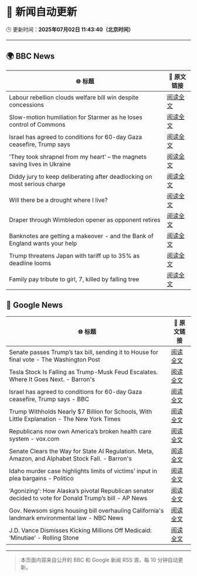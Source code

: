 # 🧠 新闻自动更新

🕒 更新时间：**2025年07月02日 11:43:40（北京时间）**

---

## 🌍 BBC News

| 🌐 标题 | 🔗 原文链接 |
|--------|-------------|
| Labour rebellion clouds welfare bill win despite concessions | [阅读全文](https://www.bbc.com/news/articles/cly8877x3z2o) |
| Slow-motion humiliation for Starmer as he loses control of Commons | [阅读全文](https://www.bbc.com/news/articles/czry6gv80mjo) |
| Israel has agreed to conditions for 60-day Gaza ceasefire, Trump says | [阅读全文](https://www.bbc.com/news/articles/cgkg4m0133po) |
| 'They took shrapnel from my heart' – the magnets saving lives in Ukraine | [阅读全文](https://www.bbc.com/news/articles/c1mgdendnv7o) |
| Diddy jury to keep deliberating after deadlocking on most serious charge | [阅读全文](https://www.bbc.com/news/articles/c20nn0p9xg2o) |
| Will there be a drought where I live? | [阅读全文](https://www.bbc.com/news/articles/crk661074ejo) |
| Draper through Wimbledon opener as opponent retires | [阅读全文](https://www.bbc.com/sport/tennis/articles/cx2jjzzrnjxo) |
| Banknotes are getting a makeover - and the Bank of England wants your help | [阅读全文](https://www.bbc.com/news/articles/cy4nn1d2vzxo) |
| Trump threatens Japan with tariff up to 35% as deadline looms | [阅读全文](https://www.bbc.com/news/articles/cgeqrd0e9j7o) |
| Family pay tribute to girl, 7, killed by falling tree | [阅读全文](https://www.bbc.com/news/articles/c0k77m8r8n2o) |

## 📰 Google News

| 🌐 标题 | 🔗 原文链接 |
|--------|-------------|
| Senate passes Trump’s tax bill, sending it to House for final vote - The Washington Post | [阅读全文](https://news.google.com/rss/articles/CBMikgFBVV95cUxOb2MwREoybExNbkRuYTU1aU5LcE5HdlM2UzVmS2MydE05OF9ReDllaGxEaXFiaGtVNWV6amQtT25CMlRveW1nV1JQcklWYVJaQ1piVE9yd3ZtZnBQTWlOQ19qRTk2OUduWk5JcXNvWXkySGs0Zk0wQkJFU1JYbW1rZnRwcmhnTXVVXzg1a2t0c19ndw?oc=5) |
| Tesla Stock Is Falling as Trump-Musk Feud Escalates. Where It Goes Next. - Barron's | [阅读全文](https://news.google.com/rss/articles/CBMiekFVX3lxTE4xZThHWEJuLXkza3ByRUpycDVmRlV1bkppNXA2MDhBWU9HUm1LMXNQSVV5WV9vSlFlc0dNd2Z3R0pBRVFWYjktUTJ4T05XclE0Y01zQ0Zjd0llZTRITnJNb1RuQ0VLajJwVGtuYXBQNk9wOXNlNEdsQnpn?oc=5) |
| Israel has agreed to conditions for 60-day Gaza ceasefire, Trump says - BBC | [阅读全文](https://news.google.com/rss/articles/CBMiWkFVX3lxTE12b01YMjhMTXA3ZjgxcTIxVi1USkZOR2hBbnBQdlhmN1lKTEZ0eW5iVWxtQWdUYVlJR3owSGVxa0lyREJfZEh6TlhPU2tWRkJpR19YOWQwc243d9IBX0FVX3lxTE44Qlh0UGlza0g5aV9EekVBRS0wSnBvTEtQUEM4UlJoRjBqNkR2TnN2RzlWSC03czJVYzliSzhFSEVaVlRCZGxkdTRmUWFuMlNVd3J2RUxwSHpmVW5vM1BJ?oc=5) |
| Trump Withholds Nearly $7 Billion for Schools, With Little Explanation - The New York Times | [阅读全文](https://news.google.com/rss/articles/CBMickFVX3lxTFBJYjFDc2g4ZUpyem5nZzdQWWl6SGU1OTl4dGpIVUgzQW9FSEdvY0hNbmktUTAwZkZZTzVIRDVNWVJWRDg1TTdnaGlLTlo4WHFHaWtjdnpOXzBaSzBMRlUyak9zMVNxNy1tRFMtTGQ4dl9nUQ?oc=5) |
| Republicans now own America’s broken health care system - vox.com | [阅读全文](https://news.google.com/rss/articles/CBMigwFBVV95cUxOaU5zU3FYR2k1VjZrQ3JReVdDTzV5SWNmSy04TGFLdm15NUZRVFcxbFNBNXp0Tm4zZ2Q4Z3dGRk83ZDdWSUxtc2ZqWElycWZFdk9vTS1EZFRpWDRLNG9oSHVSRkpoXzV3YUxNbWJYQzRjZ3V2OGFUR3NyUWd5azV5cDJUYw?oc=5) |
| Senate Clears the Way for State AI Regulation. Meta, Amazon, and Alphabet Stock Fall. - Barron's | [阅读全文](https://news.google.com/rss/articles/CBMilAFBVV95cUxNMmZXeDJvbXh1LTI5WWh4ZnJ6MDk2dzAteDcwcDdLTDNzRFBOeFRTMzVrRW8yYVdibkRJbGlWRlNlTXN6bU5VdTdVb3BBRjZyUlNhM3p0N1lwMVJKRG95SlZ0RFltRkJxSGtjV0YyYnZnR3VxaGVkaUE4dDk3VEl0Yzg1M1c4bHp0N0c4T0FBTUtWSExf?oc=5) |
| Idaho murder case highlights limits of victims’ input in plea bargains - Politico | [阅读全文](https://news.google.com/rss/articles/CBMiuwFBVV95cUxOVnhyeGVNSTJ4Y0cwWXVCQVZmTGFwWjRXem9obHl0b09uMkxhVy1lTUd2NFdHbGpGVUdNREFWT21wRkNVOE1rdmNvMmFOYS14M1h1d2FFcmRrN3dZZlkwYVpwWHAtS0xyOS1aR3puZ0FRUGFsdmFxSm9qdGstODJvUWtCdUozUnlGWjBtZTBMeFpHeDNzdFMtY29oYTV3Um5QYUU3cDllVm15Q25xUU5jRTU2ekVlaW4tWDdZ?oc=5) |
| ‘Agonizing': How Alaska’s pivotal Republican senator decided to vote for Donald Trump’s bill - AP News | [阅读全文](https://news.google.com/rss/articles/CBMinwFBVV95cUxPVGxtZ05hRlp2aE9BTjJ4YllWOVFiUDk0OW16cnRBa0V5UjVQR2ZfRnN0dTdmZGNtSlhoRDhISTVuVGRkRG5OMVFZNTZVbWFZOURXaWtkdll4eU4xeDlkT1JNMGw3QVJHOTRaNGJJZDhGQnljMnRJZDFRSHhPUl9ZZXdLb214b3RnLTVUMzVMZ2Z5VFVKTFVkTy11V1RKS0E?oc=5) |
| Gov. Newsom signs housing bill overhauling California's landmark environmental law - NBC News | [阅读全文](https://news.google.com/rss/articles/CBMitAFBVV95cUxNbWkyYVY1Z2V6Zmg5RGV3ZUo4cDFnWm1kUEF6NGFJOEtEQ3dMOG9LMDZDUUMzdEZxVjVVbkMxTmxNaTdkZ1h3MWZlM1g3SmlPaFhuX2JFYTRaUFAtZHFpQndqNU5PNk5UYnBFWnNaeGNlS3lJRUIxRTNMSWQ3VjZIWHE3TmQ4QVhDUmtjanc5R2JNTjV2U3VkX2VUbmh0TE80R0tJUTZKSE0zV3RUMzZuWWhaemzSAVZBVV95cUxOUGg1REVuRHR6UWRJcnU0WUZZdVpTNTJrVjlyVDJWdjJGdXhrVDE1RjVmc2xLTjVORW93eHRCcVVIUFVWLXFIaE9ENTF3Qzh6OS1kR1dBdw?oc=5) |
| J.D. Vance Dismisses Kicking Millions Off Medicaid: ‘Minutiae’ - Rolling Stone | [阅读全文](https://news.google.com/rss/articles/CBMiuAFBVV95cUxNQmE5XzNXQzA2MmptZTQzNmN5T2g4cThwcXZwbWs4WC1PN0JyNGlRXzNJdGpxaHpRLWRMVlpvNlhFc0Y2bUpyRFpuUTg1SzJ5YmxqMkdwM3g4eTVTVEJYVnlBbmI2TnZSODM0cGNfZE5USU1od1JqMTVhckdwX3J1TDhVT21TZ2NlWHB5aUVaNDRVczg3V0NKSXU0cS04Xy1lc1l5cDVvSE1WV0Y4cndmeGwxdlhRN1p4?oc=5) |

---
> 本页面内容来自公开的 BBC 和 Google 新闻 RSS 源，每 10 分钟自动更新。